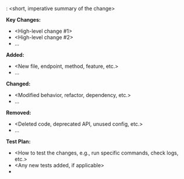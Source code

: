 <!--
Start your PR title with a conventional-commit style prefix
(e.g., feat:, fix:, chore:, docs:, refactor:, perf:, test:)
-->

<type>: <short, imperative summary of the change>

**Key Changes:**

- <High-level change #1>
- <High-level change #2>
- …

**Added:**

- <New file, endpoint, method, feature, etc.>
- …

**Changed:**

- <Modified behavior, refactor, dependency, etc.>
- …

**Removed:**

- <Deleted code, deprecated API, unused config, etc.>
- …

**Test Plan:**

- <How to test the changes, e.g., run specific commands, check logs, etc.>
- <Any new tests added, if applicable>
- <Expected outcomes of the tests>
